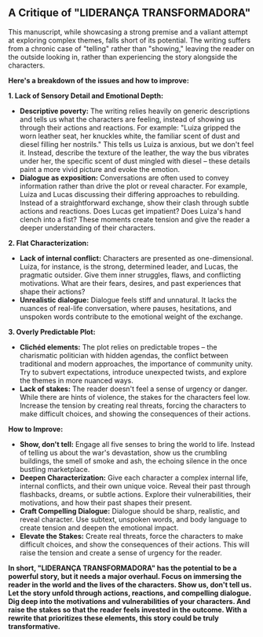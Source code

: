 ##  A Critique of "LIDERANÇA TRANSFORMADORA"

This manuscript, while showcasing a strong premise and a valiant attempt at exploring complex themes, falls short of its potential. The writing suffers from a chronic case of "telling" rather than "showing," leaving the reader on the outside looking in, rather than experiencing the story alongside the characters.  

**Here's a breakdown of the issues and how to improve:**

**1. Lack of Sensory Detail and Emotional Depth:** 

* **Descriptive poverty:** The writing relies heavily on generic descriptions and tells us what the characters are feeling, instead of showing us through their actions and reactions. For example:  "Luiza gripped the worn leather seat, her knuckles white, the familiar scent of dust and diesel filling her nostrils." This tells us Luiza is anxious, but we don't feel it. Instead, describe the texture of the leather, the way the bus vibrates under her, the specific scent of dust mingled with diesel –  these details paint a more vivid picture and evoke the emotion.
* **Dialogue as exposition:** Conversations are often used to convey information rather than drive the plot or reveal character. For example, Luiza and Lucas discussing their differing approaches to rebuilding.  Instead of a straightforward exchange, show their clash through subtle actions and reactions.  Does Lucas get impatient? Does Luiza's hand clench into a fist? These moments create tension and give the reader a deeper understanding of their characters. 

**2. Flat Characterization:** 

* **Lack of internal conflict:** Characters are presented as one-dimensional. Luiza, for instance, is the strong, determined leader, and Lucas, the pragmatic outsider.  Give them inner struggles, flaws, and conflicting motivations. What are their fears, desires, and past experiences that shape their actions?  
* **Unrealistic dialogue:** Dialogue feels stiff and unnatural. It lacks the nuances of real-life conversation, where pauses, hesitations, and unspoken words contribute to the emotional weight of the exchange.  

**3.  Overly Predictable Plot:** 

* **Clichéd elements:**  The plot relies on predictable tropes – the charismatic politician with hidden agendas, the conflict between traditional and modern approaches, the importance of community unity.  Try to subvert expectations, introduce unexpected twists, and explore the themes in more nuanced ways.
* **Lack of stakes:**  The reader doesn't feel a sense of urgency or danger.  While there are hints of violence, the stakes for the characters feel low.  Increase the tension by creating real threats, forcing the characters to make difficult choices, and showing the consequences of their actions.

**How to Improve:**

* **Show, don't tell:**  Engage all five senses to bring the world to life.  Instead of telling us about the war's devastation, show us the crumbling buildings, the smell of smoke and ash, the echoing silence in the once bustling marketplace. 
* **Deepen Characterization:** Give each character a complex internal life, internal conflicts, and their own unique voice.  Reveal their past through flashbacks, dreams, or subtle actions.  Explore their vulnerabilities, their motivations, and how their past shapes their present.
* **Craft Compelling Dialogue:** Dialogue should be sharp, realistic, and reveal character.  Use subtext, unspoken words, and body language to create tension and deepen the emotional impact.
* **Elevate the Stakes:**  Create real threats, force the characters to make difficult choices, and show the consequences of their actions.  This will raise the tension and create a sense of urgency for the reader.

**In short, "LIDERANÇA TRANSFORMADORA" has the potential to be a powerful story, but it needs a major overhaul.  Focus on immersing the reader in the world and the lives of the characters.  Show us, don't tell us.  Let the story unfold through actions, reactions, and compelling dialogue.  Dig deep into the motivations and vulnerabilities of your characters.  And raise the stakes so that the reader feels invested in the outcome.  With a rewrite that prioritizes these elements, this story could be truly transformative.** 
